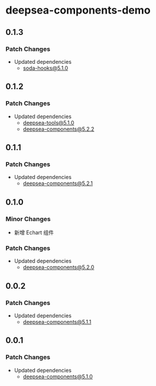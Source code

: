 # deepsea-components-demo

## 0.1.3

### Patch Changes

-   Updated dependencies
    -   soda-hooks@5.1.0

## 0.1.2

### Patch Changes

-   Updated dependencies
    -   deepsea-tools@5.1.0
    -   deepsea-components@5.2.2

## 0.1.1

### Patch Changes

-   Updated dependencies
    -   deepsea-components@5.2.1

## 0.1.0

### Minor Changes

-   新增 Echart 组件

### Patch Changes

-   Updated dependencies
    -   deepsea-components@5.2.0

## 0.0.2

### Patch Changes

-   Updated dependencies
    -   deepsea-components@5.1.1

## 0.0.1

### Patch Changes

-   Updated dependencies
    -   deepsea-components@5.1.0
